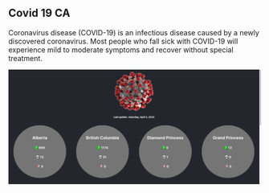 ## Covid 19 CA

Coronavirus disease (COVID-19) is an infectious disease caused by a newly discovered coronavirus. Most people who fall sick with COVID-19 will experience mild to moderate symptoms and recover without special treatment.

<img src="src/covid-ss.png" />
